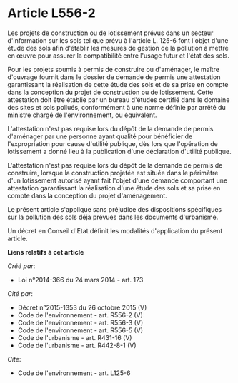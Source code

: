 # Article L556-2

Les projets de construction ou de lotissement prévus dans un secteur d'information sur les sols tel que prévu à l'article L.
125-6 font l'objet d'une étude des sols afin d'établir les mesures de gestion de la pollution à mettre en œuvre pour assurer
la compatibilité entre l'usage futur et l'état des sols.

Pour les projets soumis à permis de construire ou d'aménager, le maître d'ouvrage fournit dans le dossier de demande de
permis une attestation garantissant la réalisation de cette étude des sols et de sa prise en compte dans la conception du
projet de construction ou de lotissement. Cette attestation doit être établie par un bureau d'études certifié dans le domaine
des sites et sols pollués, conformément à une norme définie par arrêté du ministre chargé de l'environnement, ou équivalent.

L'attestation n'est pas requise lors du dépôt de la demande de permis d'aménager par une personne ayant qualité pour
bénéficier de l'expropriation pour cause d'utilité publique, dès lors que l'opération de lotissement a donné lieu à la
publication d'une déclaration d'utilité publique.

L'attestation n'est pas requise lors du dépôt de la demande de permis de construire, lorsque la construction projetée est
située dans le périmètre d'un lotissement autorisé ayant fait l'objet d'une demande comportant une attestation garantissant
la réalisation d'une étude des sols et sa prise en compte dans la conception du projet d'aménagement.

Le présent article s'applique sans préjudice des dispositions spécifiques sur la pollution des sols déjà prévues dans les
documents d'urbanisme.

Un décret en Conseil d'Etat définit les modalités d'application du présent article.

**Liens relatifs à cet article**

_Créé par_:

  - Loi n°2014-366 du 24 mars 2014 - art. 173

_Cité par_:

  - Décret n°2015-1353 du 26 octobre 2015 (V)
  - Code de l'environnement - art. R556-2 (V)
  - Code de l'environnement - art. R556-3 (V)
  - Code de l'environnement - art. R556-5 (V)
  - Code de l'urbanisme - art. R431-16 (V)
  - Code de l'urbanisme - art. R442-8-1 (V)

_Cite_:

  - Code de l'environnement - art. L125-6

